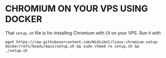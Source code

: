 # CHROMIUM ON YOUR VPS USING DOCKER

That `setup.sh` file is for installing Chromium with UI on your VPS.
Run it with
```
wget https://raw.githubusercontent.com/Widiskel/linux-chromium-setup-docker/refs/heads/main/setup.sh && sudo chmod +x setup.sh && ./setup.sh
```
